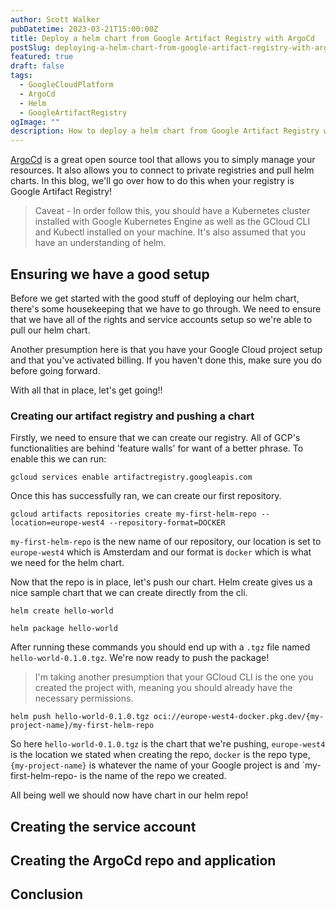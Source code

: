 ```yaml
---
author: Scott Walker
pubDatetime: 2023-03-21T15:00:00Z
title: Deploy a helm chart from Google Artifact Registry with ArgoCd
postSlug: deploying-a-helm-chart-from-google-artifact-registry-with-argocd
featured: true
draft: false
tags:
  - GoogleCloudPlatform
  - ArgoCd
  - Helm
  - GoogleArtifactRegistry
ogImage: ""
description: How to deploy a helm chart from Google Artifact Registry with ArgoCd
---
```


[ArgoCd](https://argoproj.github.io/cd/) is a great open source tool that allows you to simply manage your resources. It also allows you to connect to private registries and pull helm charts. In this blog, we'll go over how to do this when your registry is Google Artifact Registry!

> Caveat - In order follow this, you should have a Kubernetes cluster installed with Google Kubernetes Engine as well as the GCloud CLI and Kubectl installed on your machine. It's also assumed that you have an understanding of helm.


## Ensuring we have a good setup

Before we get started with the good stuff of deploying our helm chart, there's some housekeeping that we have to go through. We need to ensure that we have all of the rights and service accounts setup so we're able to pull our helm chart.

Another presumption here is that you have your Google Cloud project setup and that you've activated billing. If you haven't done this, make sure you do before going forward.

With all that in place, let's get going!!

### Creating our artifact registry and pushing a chart

Firstly, we need to ensure that we can create our registry. All of GCP's functionalities are behind 'feature walls' for want of a better phrase. To enable this we can run:

``` 
gcloud services enable artifactregistry.googleapis.com
```

Once this has successfully ran, we can create our first repository.

```
gcloud artifacts repositories create my-first-helm-repo --location=europe-west4 --repository-format=DOCKER
```

`my-first-helm-repo` is the new name of our repository, our location is set to `europe-west4` which is Amsterdam and our format is `docker` which is what we need for the helm chart.

Now that the repo is in place, let's push our chart. Helm create gives us a nice sample chart that we can create directly from the cli.

```
helm create hello-world
```
```
helm package hello-world
```

After running these commands you should end up with a `.tgz` file named `hello-world-0.1.0.tgz`. We're now ready to push the package!

> I'm taking another presumption that your GCloud CLI is the one you created the project with, meaning you should already have the necessary permissions.


```
helm push hello-world-0.1.0.tgz oci://europe-west4-docker.pkg.dev/{my-project-name}/my-first-helm-repo
```

So here `hello-world-0.1.0.tgz` is the chart that we're pushing, `europe-west4` is the location we stated when creating the repo, `docker` is the repo type, `{my-project-name}` is whatever the name of your Google project is and `my-first-helm-repo- is the name of the repo we created.

All being well we should now have chart in our helm repo!

## Creating the service account


## Creating the ArgoCd repo and application

## Conclusion
